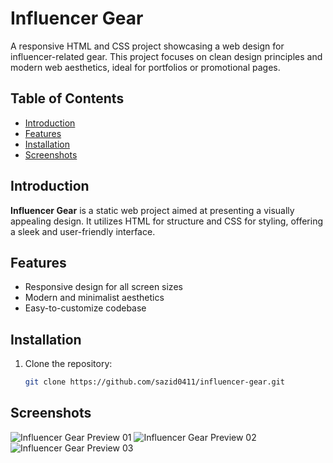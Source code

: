 # Influencer Gear

A responsive HTML and CSS project showcasing a web design for influencer-related gear. This project focuses on clean design principles and modern web aesthetics, ideal for portfolios or promotional pages.

## Table of Contents

- [Introduction](#introduction)
- [Features](#features)
- [Installation](#installation)
- [Screenshots](#screenshots)

## Introduction

**Influencer Gear** is a static web project aimed at presenting a visually appealing design. It utilizes HTML for structure and CSS for styling, offering a sleek and user-friendly interface.

## Features

- Responsive design for all screen sizes
- Modern and minimalist aesthetics
- Easy-to-customize codebase

## Installation

1. Clone the repository:
   ```bash
   git clone https://github.com/sazid0411/influencer-gear.git

## Screenshots

![Influencer Gear Preview 01 ](1.png)
![Influencer Gear Preview 02 ](3.png)
![Influencer Gear Preview 03 ](2.png)

